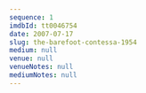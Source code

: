 ```yaml
---
sequence: 1
imdbId: tt0046754
date: 2007-07-17
slug: the-barefoot-contessa-1954
medium: null
venue: null
venueNotes: null
mediumNotes: null
---
```


